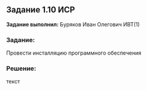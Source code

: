 ## Задание 1.10 ИСР

**Задание выполнил:** Буряков Иван Олегович ИВТ(1)

### Задание: 
Провести инсталляцию программного обеспечения

### Решение:

текст
